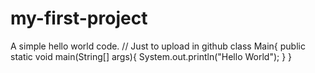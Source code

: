 # my-first-project
A simple hello world code. // Just to upload in github
class Main{
 public static void main(String[] args){
   System.out.println("Hello World");
   }
   }

